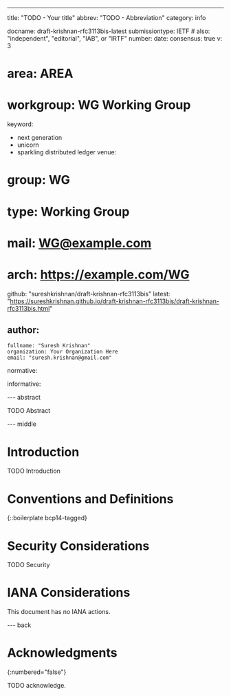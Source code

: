 ---
title: "TODO - Your title"
abbrev: "TODO - Abbreviation"
category: info

docname: draft-krishnan-rfc3113bis-latest
submissiontype: IETF  # also: "independent", "editorial", "IAB", or "IRTF"
number:
date:
consensus: true
v: 3
# area: AREA
# workgroup: WG Working Group
keyword:
 - next generation
 - unicorn
 - sparkling distributed ledger
venue:
#  group: WG
#  type: Working Group
#  mail: WG@example.com
#  arch: https://example.com/WG
  github: "sureshkrishnan/draft-krishnan-rfc3113bis"
  latest: "https://sureshkrishnan.github.io/draft-krishnan-rfc3113bis/draft-krishnan-rfc3113bis.html"

author:
 -
    fullname: "Suresh Krishnan"
    organization: Your Organization Here
    email: "suresh.krishnan@gmail.com"

normative:

informative:


--- abstract

TODO Abstract


--- middle

# Introduction

TODO Introduction


# Conventions and Definitions

{::boilerplate bcp14-tagged}


# Security Considerations

TODO Security


# IANA Considerations

This document has no IANA actions.


--- back

# Acknowledgments
{:numbered="false"}

TODO acknowledge.
